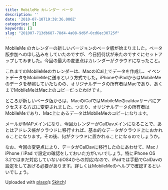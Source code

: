 ```yaml
---
title: MobileMe カレンダー ベータ
description: ''
date: '2010-07-10T19:38:36.000Z'
categories: []
keywords: []
slug: "201007-713db687-78d4-4a08-9d6f-0cd6ec30725f"
---
```

MobileMe のカレンダーの新しいバージョンのベータ版が始まりました。ベータ版参加への申し込みをしていたのですが、今日招待状が来たのですぐにセットアップしてみました。今回の最大の変更点はカレンダーがクラウドになったこと。

これまでのMobileMeのカレンダーは、MacのiCal上でデータを作成し、イベントデータをMobileMeに送るという方式でした。iPhoneやiPadからはMobileMeのデータを参照していたものの、オリジナルデータの所有者はMacであり、あくまでMobileMeはMac上のコピーだったわけです。

ところが新しいベータ版からは、MacのiCalではMobileMeのcaldavサーバにアクセスする方式に変更されました。つまり、オリジナルデータの所有者はMobileMeであり、Mac上にあるデータはMobileMeのコピーになります。

メールがIMAPメインになり、今回カレンダーがCalDavメインになることで、あとはアドレス帳がクラウドに移行すれば、基本的なデータがクラウド上におかれることになります。その後、何がクラウドに置かれることになるのでしょうか。

なお、今回の変更点により、データがCalDavに移行したのにあわせて、Mac / iPhone / iPad で設定の確認をしておいた方がいいでしょう。特にiPhone OS 3.2ではまだ対応していない(iOS4からの対応)なので、iPadでは手動でCalDavの設定をしてあげる必要があります。詳しくはMobileMeのヘルプで確認するといいでしょう。

Uploaded with [plasq](http://plasq.com/)’s [Skitch](http://skitch.com)!
